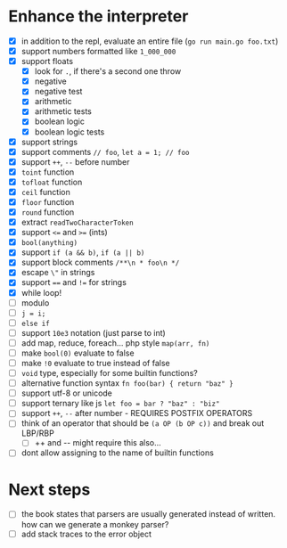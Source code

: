 # Enhance the interpreter
- [x] in addition to the repl, evaluate an entire file (`go run main.go foo.txt`)
- [x] support numbers formatted like `1_000_000`
- [x] support floats
  - [x] look for `.`, if there's a second one throw
  - [x] negative
  - [x] negative test
  - [x] arithmetic
  - [x] arithmetic tests
  - [x] boolean logic
  - [x] boolean logic tests
- [x] support strings
- [x] support comments `// foo`, `let a = 1; // foo`
- [x] support `++`, `--` before number
- [x] `toint` function
- [x] `tofloat` function
- [x] `ceil` function
- [x] `floor` function
- [x] `round` function
- [x] extract `readTwoCharacterToken`
- [x] support `<=` and `>=` (ints)
- [x] `bool(anything)`
- [x] support `if (a && b)`, `if (a || b)`
- [x] support block comments `/**\n * foo\n */`
- [x] escape `\"` in strings
- [x] support `==` and `!=` for strings
- [x] while loop!
- [ ] modulo
- [ ] `j = i;`
- [ ] `else if`
- [ ] support `10e3` notation (just parse to int)
- [ ] add map, reduce, foreach... php style `map(arr, fn)`
- [ ] make `bool(0)` evaluate to false
- [ ] make `!0` evaluate to true instead of false
- [ ] `void` type, especially for some builtin functions?
- [ ] alternative function syntax `fn foo(bar) { return "baz" }`
- [ ] support utf-8 or unicode
- [ ] support ternary like js `let foo = bar ? "baz" : "biz"`
- [ ] support `++`, `--` after number - REQUIRES POSTFIX OPERATORS
- [ ] think of an operator that should be `(a OP (b OP c))` and break out LBP/RBP
  - [ ] ++ and -- might require this also...
- [ ] dont allow assigning to the name of builtin functions

# Next steps
- [ ] the book states that parsers are usually generated instead of written. how can we generate a monkey parser?
- [ ] add stack traces to the error object